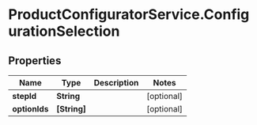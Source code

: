 # ProductConfiguratorService.ConfigurationSelection

## Properties

Name | Type | Description | Notes
------------ | ------------- | ------------- | -------------
**stepId** | **String** |  | [optional] 
**optionIds** | **[String]** |  | [optional] 


